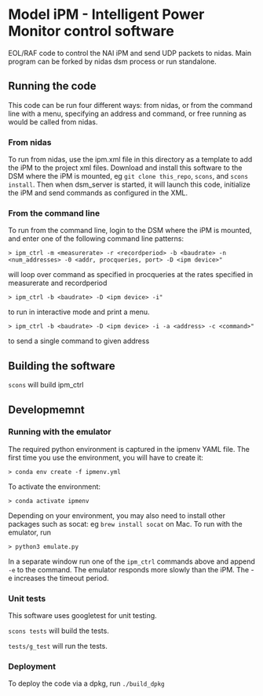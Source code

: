# Model iPM - Intelligent Power Monitor control software
EOL/RAF code to control the NAI iPM and send UDP packets to nidas. Main program can be forked by nidas dsm process or run standalone.

## Running the code
This code can be run four different ways: from nidas, or from the command line with a menu, specifying an address and command, or free running as would be called from nidas.

### From nidas
To run from nidas, use the ipm.xml file in this directory as a template to add the iPM to the project xml files. Download and install this software to the DSM where the iPM is mounted, eg `git clone this_repo`, `scons`, and `scons install`. Then when dsm_server is started, it will launch this code, initialize the iPM and send commands as configured in the XML.

### From the command line
To run from the command line, login to the DSM where the iPM is mounted, and enter one of the following command line patterns:

```
> ipm_ctrl -m <measurerate> -r <recordperiod> -b <baudrate> -n <num_addresses> -0 <addr, procqueries, port> -D <ipm device>"
```
will loop over command as specified in procqueries at the rates specified in measurerate and recordperiod

```
> ipm_ctrl -b <baudrate> -D <ipm device> -i"
```
 to run in interactive mode and print a menu.

```
> ipm_ctrl -b <baudrate> -D <ipm device> -i -a <address> -c <command>"
```
 to send a single command to given address

## Building the software
`scons` will build ipm_ctrl

## Developmemnt

### Running with the emulator
The required python environment is captured in the ipmenv YAML file. The first time you use the environment, you will have to create it:
```
> conda env create -f ipmenv.yml
```

To activate the environment:

```
> conda activate ipmenv
```

Depending on your environment, you may also need to install other packages such as socat: eg `brew install socat` on Mac.
To run with the emulator, run

```
> python3 emulate.py
```

In a separate window run one of the `ipm_ctrl` commands above and append `-e` to the command. The emulator responds more slowly than the iPM. The -e increases the timeout period.

### Unit tests
This software uses googletest for unit testing.

`scons tests` will build the tests.

`tests/g_test` will run the tests.

### Deployment
To deploy the code via a dpkg, run `./build_dpkg`

